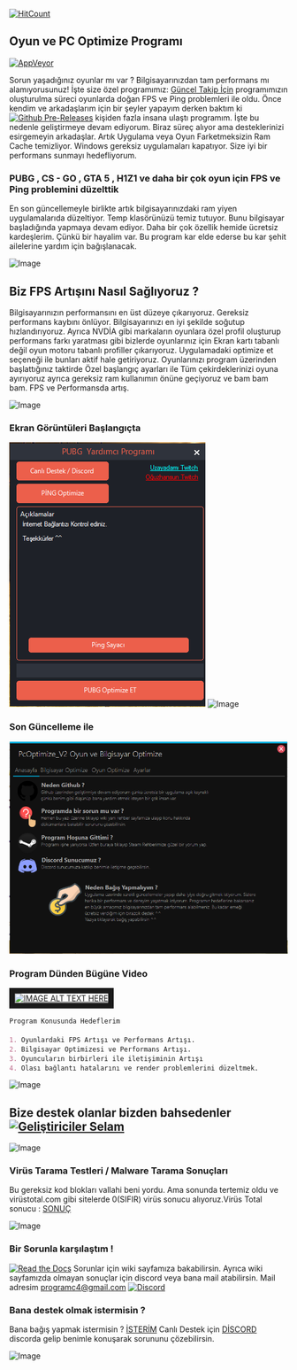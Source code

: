 [![HitCount](http://hits.dwyl.io/pr0gramc2/https://pr0gramc2.github.io/Bilgisayar-ve-Oyun-Optimize-Programi/.svg)](http://hits.dwyl.io/pr0gramc2/https://pr0gramc2.github.io/Bilgisayar-ve-Oyun-Optimize-Programi/)

## Oyun ve PC Optimize Programı
[![AppVeyor](https://img.shields.io/appveyor/ci/gruntjs/grunt.svg)](https://github.com/pr0gramc2/Bilgisayar-ve-Oyun-Optimize-Programi)

Sorun yaşadığınız oyunlar mı var ? Bilgisayarınızdan tam performans mı alamıyorusunuz! İşte size özel programımız: [Güncel Takip İçin](https://github.com/pr0gramc2/Bilgisayar-ve-Oyun-Optimize-Programi/releases) programımızın oluşturulma süreci oyunlarda doğan FPS ve Ping problemleri ile oldu. Önce kendim ve arkadaşlarım için bir şeyler yapayım derken baktım ki [![Github Pre-Releases](https://img.shields.io/github/downloads-pre/atom/atom/latest/total.svg)](https://github.com/pr0gramc2/Bilgisayar-ve-Oyun-Optimize-Programi/releases) kişiden fazla insana ulaştı programım. İşte bu nedenle geliştirmeye devam ediyorum. Biraz süreç alıyor ama desteklerinizi esirgemeyin arkadaşlar. Artık Uygulama veya Oyun Farketmeksizin Ram Cache temizliyor. Windows gereksiz uygulamaları kapatıyor. Size iyi bir performans sunmayı hedefliyorum.



### PUBG , CS - GO , GTA 5 , H1Z1 ve daha bir çok oyun için FPS ve Ping problemini düzelttik

En son güncellemeyle birlikte artık bilgisayarınızdaki ram yiyen uygulamalarıda düzeltiyor. Temp klasörünüzü temiz tutuyor. Bunu bilgisayar başladığında yapmaya devam ediyor. Daha bir çok özellik hemide ücretsiz kardeşlerim. Çünkü bir hayalim var. Bu program kar elde ederse bu kar şehit ailelerine yardım için bağışlanacak.


![Image](https://i.hizliresim.com/4akgQA.png)
## Biz FPS Artışını Nasıl Sağlıyoruz ?
Bilgisayarınızın performansını en üst düzeye çıkarıyoruz. Gereksiz performans kaybını önlüyor. Bilgisayarınızı en iyi şekilde soğutup hızlandırıyoruz. Ayrıca NVDİA gibi markaların oyunlara özel profil oluşturup performans farkı yaratması gibi bizlerde oyunlarınız için Ekran kartı tabanlı değil oyun motoru tabanlı profiller çıkarıyoruz. Uygulamadaki optimize et seçeneği ile bunları aktif hale getiriyoruz. Oyunlarınızı program üzerinden başlattığınız taktirde Özel başlangıç ayarları ile Tüm çekirdeklerinizi oyuna ayırıyoruz ayrıca gereksiz ram kullanımın önüne geçiyoruz ve bam bam bam. FPS ve Performansda artış.

![Image](https://i.hizliresim.com/MdyEA9.png)
### Ekran Görüntüleri Başlangıçta
![Image](https://github.com/pr0gramc2/Bilgisayar-ve-Oyun-Optimize-Programi/blob/master/eskisurum.png)
![Image](https://i.hizliresim.com/2E10Wq.png)

### Son Güncelleme ile 
![Image](https://raw.githubusercontent.com/pr0gramc2/Bilgisayar-ve-Oyun-Optimize-Programi/master/Screenshot_1.png)

### Program Dünden Bügüne Video
<a href="http://www.youtube.com/watch?feature=player_embedded&v=XFSNZOFlS1w
" target="_blank"><img src="http://img.youtube.com/vi/XFSNZOFlS1w/0.jpg" 
alt="IMAGE ALT TEXT HERE" width="240" height="180" border="10" /></a>

```markdown
Program Konusunda Hedeflerim

1. Oyunlardaki FPS Artışı ve Performans Artışı.
2. Bilgisayar Optimizesi ve Performans Artışı.
3. Oyuncuların birbirleri ile iletişiminin Artışı
4. Olası bağlantı hatalarını ve render problemlerini düzeltmek.
```
![Image](https://i.hizliresim.com/0EkqgZ.png)
## Bize destek olanlar bizden bahsedenler [![Geliştiriciler Selam](https://img.shields.io/badge/contributions-welcome-brightgreen.svg?style=flat)](https://github.com/pr0gramc2/Bilgisayar-ve-Oyun-Optimize-Programi/issues)

![Image](https://i.hizliresim.com/kOgkz9.png)
### Virüs Tarama Testleri / Malware Tarama Sonuçları

Bu gereksiz kod blokları vallahi beni yordu. Ama sonunda tertemiz oldu ve virüstotal.com gibi sitelerde 0(SIFIR) virüs sonucu alıyoruz.Virüs Total sonucu : [SONUÇ](https://www.virustotal.com/#/file/84489094dd31504be7ae668ee08cdb774db3217efa72cd18a090bb0278cecc97/detection)


![Image](https://i.hizliresim.com/1JkyO5.png)
### Bir Sorunla karşılaştım !
[![Read the Docs](https://img.shields.io/readthedocs/pip.svg)](https://github.com/pr0gramc2/Bilgisayar-ve-Oyun-Optimize-Programi/wiki)
Sorunlar için wiki sayfamıza bakabilirsin. Ayrıca wiki sayfamızda olmayan sonuçlar için discord veya bana mail atabilirsin. Mail adresim programc4@gmail.com
[![Discord](https://img.shields.io/discord/102860784329052160.svg)](https://discord.gg/2WVN5Gt)

### Bana destek olmak istermisin ?

Bana bağış yapmak istermisin ? [İSTERİM](http://www.bynogame.com/uzayadami) Canlı Destek için [DİSCORD](https://discord.gg/2WVN5Gt) discorda gelip benimle konuşarak sorununu çözebilirsin.

![Image](https://i.hizliresim.com/A1qmNv.png)
